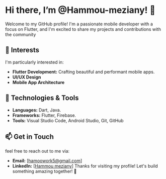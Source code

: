 #  Hi there, I’m @Hammou-meziany! 👋
  Welcome to my GitHub profile! I'm
  a passionate mobile developer
  with a focus on Flutter, and I'm
  excited to share my projects and
  contributions with the community
## 👀 Interests
I'm particularly interested in:
- **Flutter Development:** Crafting
  beautiful and performant mobile
  apps.
- **UI/UX Design**
- **Mobile App Architecture**
## 🚀 Technologies & Tools
- **Languages:** Dart, Java.
- **Frameworks:** Flutter, Firebase.
- **Tools:** Visual Studio Code, Android Studio, Git, GitHub
## 📫 Get in Touch
feel free to reach out to me via:
- **Email:** [hamoowork5@gmail.com]
- **LinkedIn:**
  [[Hammou meziany](https://www.linkedin.com/in/hammou-meziany)]
Thanks for visiting my profile!
Let's build something amazing
together! 🚀

<!---
Hammou-meziany/Hammou-meziany is a ✨ special ✨ repository because its `README.md` (this file) appears on your GitHub profile.
You can click the Preview link to take a look at your changes.
--->
